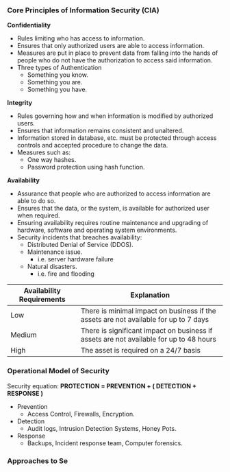 ### Core Principles of Information Security (CIA)

**Confidentiality**
- Rules limiting who has access to information.
- Ensures that only authorized users are able to access information.
- Measures are put in place to prevent data from falling into the hands of people who do not have the authorization to access said information. 
- Three types of Authentication
	- Something you know.
	- Something you are.
	- Something you have.

**Integrity**
- Rules governing how and when information is modified by authorized users. 
- Ensures that information remains consistent and unaltered.
- Information stored in database, etc. must be protected through access controls and accepted procedure to change the data.
- Measures such as:
	- One way hashes.
	- Password protection using hash function.

**Availability**
- Assurance that people who are authorized to access information are able to do so.
- Ensures that the data, or the system, is available for authorized user when required.
- Ensuring availability requires routine maintenance and upgrading of hardware, software and operating system environments.
- Security incidents that breaches availability:
	- Distributed Denial of Service (DDOS).
	- Maintenance issue. 
		- i.e. server hardware failure
	- Natural disasters. 
		- i.e. fire and flooding

| Availability Requirements | Explanation |
|--------------------------|--------------|
|Low | There is minimal impact on business if the assets are not available for up to 7 days|
|Medium | There is significant impact on business if assets are not available for up to 48 hours|
|High | The asset is required on a 24/7 basis|

### Operational Model of Security

Security equation:
**PROTECTION = PREVENTION + ( DETECTION + RESPONSE )**

- Prevention
	- Access Control, Firewalls, Encryption.
- Detection
	- Audit logs, Intrusion Detection Systems, Honey Pots.
- Response
	- Backups, Incident response team, Computer forensics.

### Approaches to Se